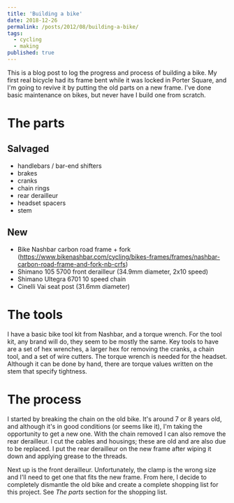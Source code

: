 ```yaml
---
title: 'Building a bike'
date: 2018-12-26
permalink: /posts/2012/08/building-a-bike/
tags:
  - cycling
  - making
published: true
---
```


This is a blog post to log the progress and process of building a bike.
My first real bicycle had its frame bent while it was locked in Porter Square, and I'm going to revive it by putting the old parts on a new frame.
I've done basic maintenance on bikes, but never have I build one from scratch.

The parts
======

Salvaged
--------
* handlebars / bar-end shifters
* brakes
* cranks
* chain rings
* rear derailleur
* headset spacers
* stem

New
-------
* Bike Nashbar carbon road frame + fork (https://www.bikenashbar.com/cycling/bikes-frames/frames/nashbar-carbon-road-frame-and-fork-nb-crfs)
* Shimano 105 5700 front derailleur (34.9mm diameter, 2x10 speed)
* Shimano Ultegra 6701 10 speed chain
* Cinelli Vai seat post (31.6mm diameter)

The tools
======

I have a basic bike tool kit from Nashbar, and a torque wrench.
For the tool kit, any brand will do, they seem to be mostly the same.
Key tools to have are a set of hex wrenches, a larger hex for removing the cranks, a chain tool, and a set of wire cutters.
The torque wrench is needed for the headset.
Although it can be done by hand, there are torque values written on the stem that specify tightness.

The process
======

I started by breaking the chain on the old bike.
It's around 7 or 8 years old, and although it's in good conditions (or seems like it), I'm taking the opportunity to get a new one.
With the chain removed I can also remove the rear derailleur.
I cut the cables and housings; these are old and are also due to be replaced.
I put the rear derailleur on the new frame after wiping it down and applying grease to the threads.

Next up is the front derailleur.
Unfortunately, the clamp is the wrong size and I'll need to get one that fits the new frame.
From here, I decide to completely dismantle the old bike and create a complete shopping list for this project.
See _The parts_ section for the shopping list.
